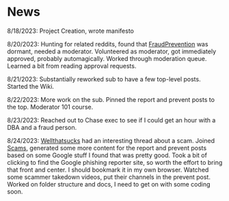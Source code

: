 # News #

8/18/2023: Project Creation, wrote manifesto

8/20/2023: Hunting for related reddits, found that [FraudPrevention](/r/FraudPrevention) was dormant, needed a moderator. Volunteered as moderator, got immediately approved, probably automagically. Worked through moderation queue. Learned a bit from reading approval requests. 

8/21/2023: Substantially reworked sub to have a few top-level posts. Started the Wiki. 

8/22/2023: More work on the sub. Pinned the report and prevent posts to the top. Moderator 101 course. 

8/23/2023: Reached out to Chase exec to see if I could get an hour with a DBA and a fraud person. 

8/24/2023: [Wellthatsucks](/r/Wellthatsucks) had an interesting thread about a scam. Joined [Scams](/r/Scams), generated some more content for the report and prevent posts based on some Google stuff I found that was pretty good. Took a bit of clicking to find the Google phishing reporter site, so worth the effort to bring that front and center. I should bookmark it in my own browser. Watched some scammer takedown videos, put their channels in the prevent post. Worked on folder structure and docs, I need to get on with some coding soon. 







